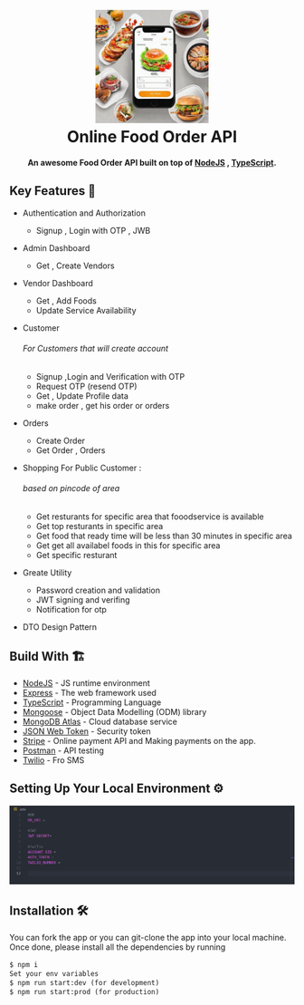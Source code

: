 <h1 align="center">
  <br>
  <img src="https://github.com/aboodmagdy1/Online-Food-Order-API/blob/main/images/online_food_order_app.png" alt="Food App image" width="200">
  <br>
  Online Food Order API

  <br>
</h1>

<h4 align="center">An awesome Food Order API built on top of <a href="https://nodejs.org/en/" target="_blank">NodeJS</a> , <a href="https://www.typescriptlang.org/" target="_blank">TypeScript</a>.</h4>

## Key Features 📝

* Authentication and Authorization
  - Signup , Login  with OTP , JWB

* Admin Dashboard
  - Get , Create Vendors

* Vendor Dashboard
  - Get , Add Foods
  - Update Service Availability

* Customer <h6>For Customers that will create account</h6>
  - Signup ,Login and Verification with OTP
  - Request OTP (resend OTP)
  - Get , Update Profile data 
  - make order , get his order or orders  

* Orders 
  - Create Order 
  - Get Order , Orders 


* Shopping For Public Customer  :  <h6> based on pincode of area</h6> 
  -  Get  resturants for specific area that fooodservice is available
  -  Get top resturants  in specific area
  -  Get food that ready time will be less than 30 minutes in specific area
  -  Get get all availabel foods in this for specific area
  -  Get specific resturant  

* Greate Utility 
  - Password creation and validation
  - JWT signing and verifing 
  - Notification for otp 
      
    
* DTO Design Pattern

## Build With 🏗️

* [NodeJS](https://nodejs.org/en/) - JS runtime environment
* [Express](http://expressjs.com/) - The web framework used
* [TypeScript](https://www.typescriptlang.org/) - Programming Language
* [Mongoose](https://mongoosejs.com/) - Object Data Modelling (ODM) library
* [MongoDB Atlas](https://www.mongodb.com/cloud/atlas) - Cloud database service
* [JSON Web Token](https://jwt.io/) - Security token
* [Stripe](https://stripe.com/) - Online payment API and Making payments on the app.
* [Postman](https://www.getpostman.com/) - API testing 
* [Twilio](https://www.twilio.com/en-us) - Fro SMS 







## Setting Up Your Local Environment ⚙️
![demo-env-file](https://github.com/aboodmagdy1/Online-Food-Order-API/blob/main/images/local-env.png)


## Installation 🛠️
You can fork the app or you can git-clone the app into your local machine. Once done, please install all the
dependencies by running
```
$ npm i
Set your env variables
$ npm run start:dev (for development)
$ npm run start:prod (for production)


